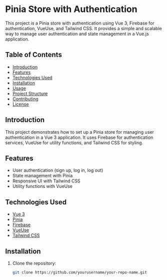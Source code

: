 # Pinia Store with Authentication

This project is a Pinia store with authentication using Vue 3, Firebase for authentication, VueUse, and Tailwind CSS. It provides a simple and scalable way to manage user authentication and state management in a Vue.js application.

## Table of Contents

- [Introduction](#introduction)
- [Features](#features)
- [Technologies Used](#technologies-used)
- [Installation](#installation)
- [Usage](#usage)
- [Project Structure](#project-structure)
- [Contributing](#contributing)
- [License](#license)

## Introduction

This project demonstrates how to set up a Pinia store for managing user authentication in a Vue 3 application. It uses Firebase for authentication services, VueUse for utility functions, and Tailwind CSS for styling.

## Features

- User authentication (sign up, log in, log out)
- State management with Pinia
- Responsive UI with Tailwind CSS
- Utility functions with VueUse

## Technologies Used

- [Vue 3](https://vuejs.org/)
- [Pinia](https://pinia.vuejs.org/)
- [Firebase](https://firebase.google.com/)
- [VueUse](https://vueuse.org/)
- [Tailwind CSS](https://tailwindcss.com/)

## Installation

1. Clone the repository:
   ```bash
   git clone https://github.com/yourusername/your-repo-name.git
